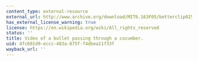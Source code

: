 ```yaml
---
content_type: external-resource
external_url: http://www.archive.org/download/MIT6.163F05/betterclip0257fast__512kb.mp4
has_external_license_warning: true
license: https://en.wikipedia.org/wiki/All_rights_reserved
status: ''
title: Video of a bullet passing through a cucumber.
uid: 4fc601d9-eccc-483a-875f-f4dbea11f33f
wayback_url: ''
---
```

